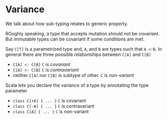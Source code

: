 # Variance

We talk about how sub-typing relates to generic property.

ROughly speaking, a type that accepts mutation should not be covariant. But immutable types can be covariant if some conditions are met.

Say `C[T]` is a parametrized type and, `A`, and `B` are types such that `A <:B`. 
In general there are three possible relationships between `C[A]` and `C[B]`

* `C[A] <: C[B]` `C` is *covariant*
* `C[A] >: C[B]` `C` is *contravariant*
* neither `C[A]` nor `C[B]` is subtype of other. `C` is *non-variant*

Scala lets you declare the variance of a type by annotating the type parameter

* `class C[+A] { ... }` `C` is covariant
* `class C[-A] { ... }` `C` is contravariant
* `class C[A] { ... }` `C` is non-variant